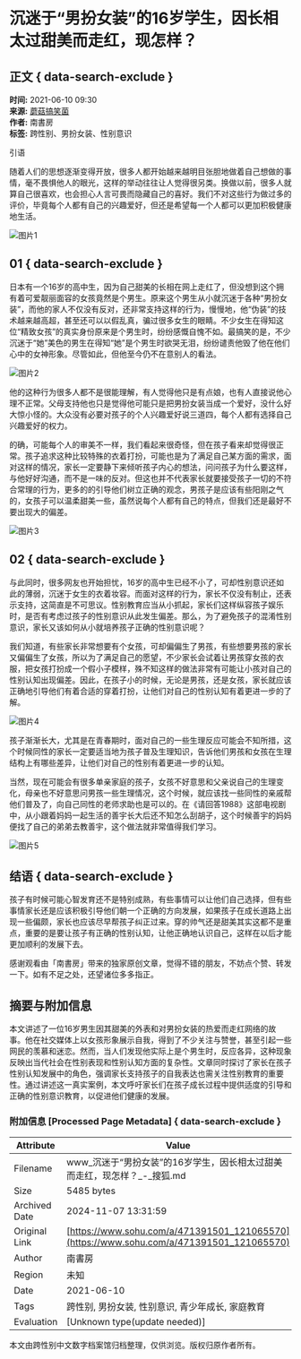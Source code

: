 # 沉迷于“男扮女装”的16岁学生，因长相太过甜美而走红，现怎样？

## 正文 { data-search-exclude }


**时间:** 2021-06-10 09:30  
**来源:** [蘑菇搞笑菌](https://www.sohu.com/a/471391501_121065570?spm=smpc.content-abroad.content.1.1730986277956cGN8RBL)  
**作者:** 南書房  
**标签:** 跨性别、男扮女装、性别意识

引语

随着人们的思想逐渐变得开放，很多人都开始越来越明目张胆地做着自己想做的事情，毫不畏惧他人的眼光，这样的举动往往让人觉得很另类。换做以前，很多人就算自己很喜欢，也会担心人言可畏而隐藏自己的喜好。我们不对这些行为做过多的评价，毕竟每个人都有自己的兴趣爱好，但还是希望每一个人都可以更加积极健康地生活。

![图片1](https://p4.itc.cn/images01/20210610/ec7b4a7f41c4447aacf7fee0ca7a6956.jpeg)

## 01 { data-search-exclude }

日本有一个16岁的高中生，因为自己甜美的长相在网上走红了，但没想到这个拥有着可爱靓丽面容的女孩竟然是个男生。原来这个男生从小就沉迷于各种“男扮女装”，而他的家人不仅没有反对，还非常支持这样的行为，慢慢地，他“伪装”的技术越来越高超，甚至还可以以假乱真，骗过很多女生的眼睛。不少女生在得知这位“精致女孩”的真实身份原来是个男生时，纷纷感慨自愧不如。最搞笑的是，不少沉迷于“她”美色的男生在得知“她”是个男生时欲哭无泪，纷纷谴责他毁了他在他们心中的女神形象。尽管如此，但他至今仍不在意别人的看法。

![图片2](https://p0.itc.cn/images01/20210610/5df78e91c02547a386d1ca64eec937c7.jpeg)

他的这种行为很多人都不是很能理解，有人觉得他只是有点娘，也有人直接说他心理不正常。父母支持他也只是觉得他可能只是把男扮女装当成一个爱好，没什么好大惊小怪的。大众没有必要对孩子的个人兴趣爱好说三道四，每个人都有选择自己兴趣爱好的权力。

的确，可能每个人的审美不一样，我们看起来很奇怪，但在孩子看来却觉得很正常。孩子追求这种比较特殊的衣着打扮，可能也是为了满足自己某方面的需求，面对这样的情况，家长一定要静下来倾听孩子内心的想法，问问孩子为什么要这样，与他好好沟通，而不是一味的反对。但这也并不代表家长就要接受孩子一切的不符合常理的行为，更多的的引导他们树立正确的观念，男孩子是应该有些阳刚之气的，女孩子可以温柔甜美一些，虽然说每个人都有自己的特点，但我们还是最好不要出现大的偏差。

![图片3](https://p9.itc.cn/images01/20210610/fa5e39c058b84182a2e4781d6463dc54.jpeg)

## 02 { data-search-exclude }

与此同时，很多网友也开始担忧，16岁的高中生已经不小了，可却性别意识还如此的薄弱，沉迷于女生的衣着妆容。而面对这样的行为，家长不仅没有制止，还表示支持，这简直是不可思议。性别教育应当从小抓起，家长们这样纵容孩子娱乐时，是否有考虑过孩子的性别意识从此发生偏差。那么，为了避免孩子的混淆性别意识，家长又该如何从小就培养孩子正确的性别意识呢？

我们知道，有些家长非常想要有个女孩，可却偏偏生了男孩，有些想要男孩的家长又偏偏生了女孩，所以为了满足自己的愿望，不少家长会试着让男孩穿女孩的衣服，把女孩打扮成一个假小子模样，殊不知这样的做法非常有可能让小孩对自己的性别认知出现偏差。因此，在孩子小的时候，无论是男孩，还是女孩，家长就应该正确地引导他们有着合适的穿着打扮，让他们对自己的性别认知有着更进一步的了解。

![图片4](https://p7.itc.cn/images01/20210610/b57d47063e4743da94037cc54af23003.jpeg)

孩子渐渐长大，尤其是在青春期时，面对自己的一些生理反应可能会不知所措，这个时候同性的家长一定要适当地为孩子普及生理知识，告诉他们男孩和女孩在生理结构上有哪些差异，让他们对自己的性别有着更进一步的认知。

当然，现在可能会有很多单亲家庭的孩子，女孩不好意思和父亲说自己的生理变化，母亲也不好意思问男孩一些生理情况，这个时候，就应该找一些同性的亲戚帮他们普及了，向自己同性的老师求助也是可以的。在《请回答1988》这部电视剧中，从小跟着妈妈一起生活的善宇长大后还不知怎么刮胡子，这个时候善宇的妈妈便找了自己的弟弟去教善宇，这个做法就非常值得我们学习。

![图片5](https://p8.itc.cn/images01/20210610/fe9ead810db24f98a9f77a5c3ad25f49.jpeg)

## 结语 { data-search-exclude }

孩子有时候可能心智发育还不是特别成熟，有些事情可以让他们自己选择，但有些事情家长还是应该积极引导他们朝一个正确的方向发展，如果孩子在成长道路上出现一些偏颇，家长也应该尽早帮孩子纠正过来。穿的帅气还是甜美其实这都不是重点，重要的是要让孩子有正确的性别认知，让他正确地认识自己，这样在以后才能更加顺利的发展下去。

感谢观看由「南書房」带来的独家原创文章，觉得不错的朋友，不妨点个赞、转发一下。如有不足之处，还望诸位多多指正。

## 摘要与附加信息

<!-- tcd_abstract -->
本文讲述了一位16岁男生因其甜美的外表和对男扮女装的热爱而走红网络的故事。他在社交媒体上以女孩形象展示自我，得到了不少关注与赞誉，甚至引起一些网民的羡慕和迷恋。然而，当人们发现他实际上是个男生时，反应各异，这种现象反映出当代社会在性别表现和性别认知方面的复杂性。文章同时探讨了家长在孩子性别认知发展中的角色，强调家长支持孩子的自我表达也需关注性别教育的重要性。通过讲述这一真实案例，本文呼吁家长们在孩子成长过程中提供适度的引导和正确的性别意识教育，以促进他们健康的发展。
<!-- tcd_abstract_end -->

### 附加信息 [Processed Page Metadata] { data-search-exclude }

| Attribute       | Value                                  |
|-----------------|----------------------------------------|
| Filename        | www_沉迷于“男扮女装”的16岁学生，因长相太过甜美而走红，现怎样？_-_搜狐.md                             |
| Size            | 5485 bytes                           |
| Archived Date   | 2024-11-07 13:31:59                             |
| Original Link   | [https://www.sohu.com/a/471391501_121065570](https://www.sohu.com/a/471391501_121065570)                       |
| Author          | 南書房                               |
| Region          | 未知                               |
| Date            | 2021-06-10                                 |
| Tags            | 跨性别, 男扮女装, 性别意识, 青少年成长, 家庭教育                                 |
| Evaluation            | [Unknown type(update needed)]                                 |
<!-- tcd_table_end -->

本文由跨性别中文数字档案馆归档整理，仅供浏览。版权归原作者所有。
